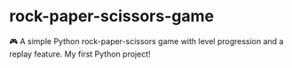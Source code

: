 # rock-paper-scissors-game
🎮 A simple Python rock-paper-scissors game with level progression and a replay feature. My first Python project!
